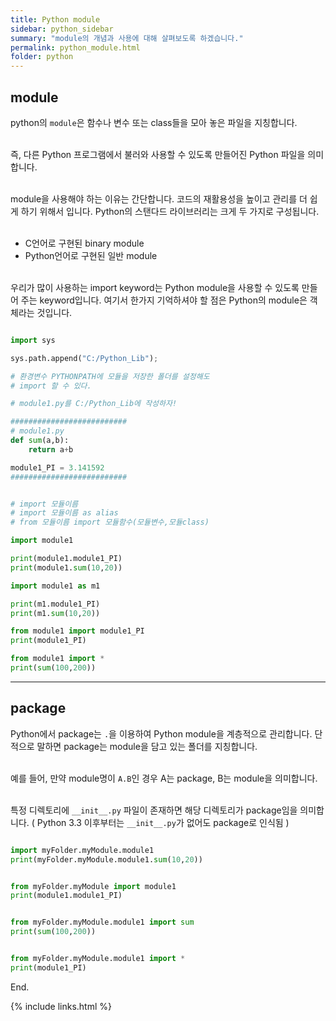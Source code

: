 ```yaml
---
title: Python module
sidebar: python_sidebar
summary: "module의 개념과 사용에 대해 살펴보도록 하겠습니다."
permalink: python_module.html
folder: python
---
```


## module

python의 `module`은 함수나 변수 또는 class들을 모아 놓은 파일을 지칭합니다.
<br><br>

즉, 다른 Python 프로그램에서 불러와 사용할 수 있도록 만들어진 Python 파일을 의미합니다.
<br><br>

module을 사용해야 하는 이유는 간단합니다. 코드의 재활용성을 높이고 관리를 더 쉽게 하기 위해서
입니다. Python의 스탠다드 라이브러리는 크게 두 가지로 구성됩니다.
<br><br>

* C언어로 구현된 binary module
* Python언어로 구현된 일반 module
<br><br>

우리가 많이 사용하는 import keyword는 Python module을 사용할 수 있도록 만들어 주는 keyword입니다.
여기서 한가지 기억하셔야 할 점은 Python의 module은 객체라는 것입니다.

~~~ python

import sys

sys.path.append("C:/Python_Lib");

# 환경변수 PYTHONPATH에 모듈을 저장한 폴더를 설정해도
# import 할 수 있다.

# module1.py를 C:/Python_Lib에 작성하자!

##########################
# module1.py
def sum(a,b):
    return a+b

module1_PI = 3.141592
##########################


# import 모듈이름
# import 모듈이름 as alias
# from 모듈이름 import 모듈함수(모듈변수,모듈class)

import module1

print(module1.module1_PI)
print(module1.sum(10,20))

import module1 as m1

print(m1.module1_PI)
print(m1.sum(10,20))

from module1 import module1_PI
print(module1_PI)

from module1 import *
print(sum(100,200))

~~~

---

## package

Python에서 package는 `.`을 이용하여 Python module을 계층적으로 관리합니다.
단적으로 말하면 package는 module을 담고 있는 폴더를 지칭합니다.
<br><br>

예를 들어, 만약 module명이 `A.B`인 경우 A는 package, B는 module을 의미합니다.
<br><br>

특정 디렉토리에 `__init__.py` 파일이 존재하면 해당 디렉토리가 package임을 의미합니다.
( Python 3.3 이후부터는 `__init__.py`가 없어도 package로 인식됨 )

~~~python

import myFolder.myModule.module1
print(myFolder.myModule.module1.sum(10,20))


from myFolder.myModule import module1
print(module1.module1_PI)


from myFolder.myModule.module1 import sum
print(sum(100,200))


from myFolder.myModule.module1 import *
print(module1_PI)

~~~


End.

{% include links.html %}
